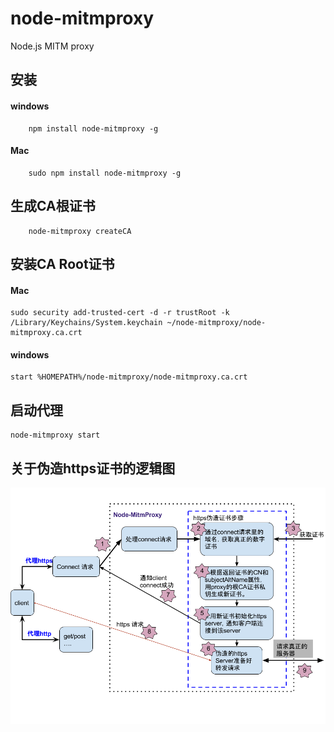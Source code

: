 # node-mitmproxy
Node.js MITM proxy

## 安装

#### windows
```
    npm install node-mitmproxy -g
```
#### Mac
```
    sudo npm install node-mitmproxy -g
```

## 生成CA根证书
```
    node-mitmproxy createCA
```

## 安装CA Root证书
#### Mac
```
sudo security add-trusted-cert -d -r trustRoot -k /Library/Keychains/System.keychain ~/node-mitmproxy/node-mitmproxy.ca.crt
```
#### windows
```
start %HOMEPATH%/node-mitmproxy/node-mitmproxy.ca.crt
```

## 启动代理
```
node-mitmproxy start
```


## 关于伪造https证书的逻辑图
<img src="design/node-MitmProxy https.png"/>
